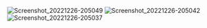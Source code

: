 ![Screenshot_20221226-205049](https://user-images.githubusercontent.com/65502311/209594506-e095c673-ebac-44d3-8513-13edc4b0c00d.png)
![Screenshot_20221226-205042](https://user-images.githubusercontent.com/65502311/209594510-f93b5ab1-0d29-4705-bef0-a27093fb4b08.png)
![Screenshot_20221226-205037](https://user-images.githubusercontent.com/65502311/209594513-c4778a45-f875-4f78-9587-5c65adfa2b1b.png)
